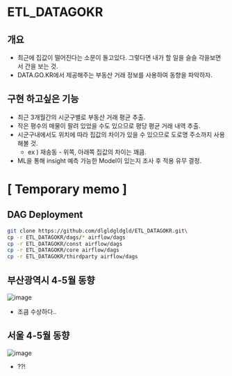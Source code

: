 # ETL_DATAGOKR

## 개요
- 최근에 집값이 떨어진다는 소문이 돌고있다. 그렇다면 내가 할 일을 슬슬 각을보면서 간을 보는 것.
- DATA.GO.KR에서 제공해주는 부동산 거래 정보를 사용하여 동향을 파악하자.

## 구현 하고싶은 기능
- 최근 3개월간의 시군구별로 부동산 거래 평균 추출.
- 작은 평수의 매물이 팔려 있었을 수도 있으므로 평당 평균 거래 내역 추출.
- 시군구내에서도 위치에 따라 집값의 차이가 있을 수 있으므로 도로명 주소까지 사용해볼 것.
  - ex ) 재송동 - 위쪽, 아래쪽 집값의 차이는 꽤큼.
- ML을 통해 insight 예측 가능한 Model이 있는지 조사 후 적용 유무 결정.

# [ Temporary memo ]
## DAG Deployment
```bash
git clone https://github.com/dlgldgldgld/ETL_DATAGOKR.git\
cp -r ETL_DATAGOKR/dags/* airflow/dags
cp -r ETL_DATAGOKR/const airflow/dags
cp -r ETL_DATAGOKR/core airflow/dags
cp -r ETL_DATAGOKR/thirdparty airflow/dags
```

## 부산광역시 4-5월 동향
![image](https://user-images.githubusercontent.com/18378009/171413443-43f93599-0600-4997-aaf0-c66ea995fe66.png)
- 조큼 수상하다..

## 서울 4-5월 동향
![image](https://user-images.githubusercontent.com/18378009/171634523-66f8c2b6-a837-4da9-b221-81fe4ce4a3a1.png)
- ??!
